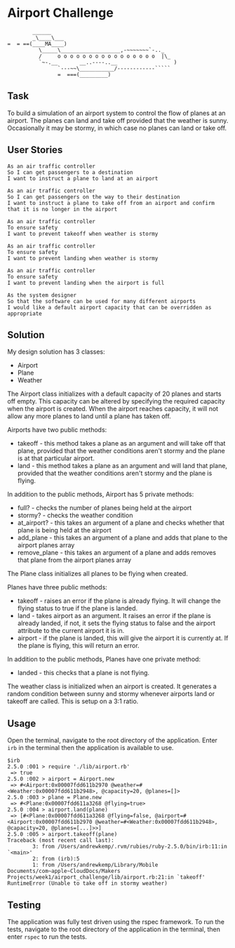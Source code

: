 Airport Challenge
=================

```
        ______
        _\____\___
=  = ==(____MA____)
          \_____\___________________,-~~~~~~~`-.._
          /     o o o o o o o o o o o o o o o o  |\_
          `~-.__       __..----..__                  )
                `---~~\___________/------------`````
                =  ===(_________)

```


Task
-----

To build a simulation of an airport system to control the flow of planes at an airport. The planes can land and take off provided that the weather is sunny. Occasionally it may be stormy, in which case no planes can land or take off.  


User Stories
-----
```
As an air traffic controller
So I can get passengers to a destination
I want to instruct a plane to land at an airport

As an air traffic controller
So I can get passengers on the way to their destination
I want to instruct a plane to take off from an airport and confirm that it is no longer in the airport

As an air traffic controller
To ensure safety
I want to prevent takeoff when weather is stormy

As an air traffic controller
To ensure safety
I want to prevent landing when weather is stormy

As an air traffic controller
To ensure safety
I want to prevent landing when the airport is full

As the system designer
So that the software can be used for many different airports
I would like a default airport capacity that can be overridden as appropriate
```

Solution
-----
My design solution has 3 classes:
* Airport
* Plane
* Weather

The Airport class initializes with a default capacity of 20 planes and starts off empty. This capacity can be altered by specifying the required capacity when the airport is created. When the airport reaches capacity, it will not allow any more planes to land until a plane has taken off.

Airports have two public methods:
* takeoff - this method takes a plane as an argument and will take off that plane, provided that the weather conditions aren't stormy and the plane is at that particular airport.
* land - this method takes a plane as an argument and will land that plane, provided that the weather conditions aren't stormy and the plane is flying.

In addition to the public methods, Airport has 5 private methods:
* full? - checks the number of planes being held at the airport
* stormy? - checks the weather condition
* at_airport? - this takes an argument of a plane and checks whether that plane is being held at the airport
* add_plane - this takes an argument of a plane and adds that plane to the airport planes array
* remove_plane - this takes an argument of a plane and adds removes that plane from the airport planes array


The Plane class initializes all planes to be flying when created.

Planes have three public methods:
* takeoff - raises an error if the plane is already flying. It will change the flying status to true if the plane is landed.
* land - takes airport as an argument. It raises an error if the plane is already landed, if not, it sets the flying status to false and the airport attribute to the current airport it is in.
* airport - if the plane is landed, this will give the airport it is currently at. If the plane is flying, this will return an error.

In addition to the public methods, Planes have one private method:
* landed - this checks that a plane is not flying.

The weather class is initialized when an airport is created. It generates a random condition between sunny and stormy whenever airports land or takeoff are called. This is setup on a 3:1 ratio.


Usage
-----
Open the terminal, navigate to the root directory of the application. Enter `irb` in the terminal then the application is available to use.

```
$irb
2.5.0 :001 > require './lib/airport.rb'
 => true
2.5.0 :002 > airport = Airport.new
 => #<Airport:0x00007fdd611b2970 @weather=#<Weather:0x00007fdd611b2948>, @capacity=20, @planes=[]>
2.5.0 :003 > plane = Plane.new
 => #<Plane:0x00007fdd611a3268 @flying=true>
2.5.0 :004 > airport.land(plane)
 => [#<Plane:0x00007fdd611a3268 @flying=false, @airport=#<Airport:0x00007fdd611b2970 @weather=#<Weather:0x00007fdd611b2948>, @capacity=20, @planes=[...]>>]
2.5.0 :005 > airport.takeoff(plane)
Traceback (most recent call last):
        3: from /Users/andrewkemp/.rvm/rubies/ruby-2.5.0/bin/irb:11:in `<main>'
        2: from (irb):5
        1: from /Users/andrewkemp/Library/Mobile Documents/com~apple~CloudDocs/Makers Projects/week1/airport_challenge/lib/airport.rb:21:in `takeoff'
RuntimeError (Unable to take off in stormy weather)
```


Testing
-----
The application was fully test driven using the rspec framework. To run the tests, navigate to the root directory of the application in the terminal, then enter `rspec` to run the tests.
